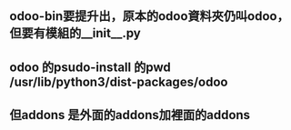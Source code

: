 ## odoo-bin要提升出，原本的odoo資料夾仍叫odoo，但要有模組的__init__.py
## odoo 的psudo-install 的pwd  /usr/lib/python3/dist-packages/odoo
## 但addons 是外面的addons加裡面的addons